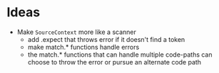 # Ideas

* Make `SourceContext` more like a scanner
	* add .expect that throws error if it doesn't find a token
	* make match.* functions handle errors
	* the match.* functions that can handle multiple code-paths can choose to throw the error or pursue an alternate code path
